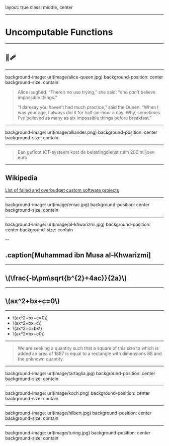layout: true
class: middle, center

---
# Uncomputable Functions

---
## &#129504;&#129657;

---
background-image: url(image/alice-queen.jpg)
background-position: center
background-size: contain

> Alice laughed. “There’s no use trying,” she said: “one _can’t_ believe impossible things.”
>
> “I daresay you haven’t had much practice,” said the Queen. “When I was
> your age, I always did it for half-an-hour a day. Why, sometimes I’ve
> believed as many as six impossible things before breakfast.”

---
background-image: url(image/alliander.png)
background-position: center
background-size: contain

---

> Een geflopt ICT-systeem kost de belastingdienst ruim 200 miljoen euro

---
## Wikipedia

[List of failed and overbudget custom software projects](https://en.wikipedia.org/wiki/List_of_failed_and_overbudget_custom_software_projects)

---
background-image: url(image/eniac.jpg)
background-position: center
background-size: contain

---
background-image: url(image/al-khwarizmi.jpg)
background-position: center
background-size: contain

--
## .caption[Muhammad ibn Musa al-Khwarizmi]

---
## \\(\frac{-b\pm\sqrt{b^{2}+4ac}}{2a}\\)

---
## \\(ax^2+bx+c=0\\)

---
* \\(ax^2+bx+c=0\\)
* \\(ax^2+bx=c\\)
* \\(ax^2+c=bx\\)
* \\(ax^2=bx+c0\\)

---
> We are seeking a quantity such that a square of this size to which is added an area of 1887
> is equal to a rectangle with dimensions 88 and the unknown quantity.

---
background-image: url(image/tartaglia.jpg)
background-position: center
background-size: contain

---
background-image: url(image/koch.png)
background-position: center
background-size: contain

---
background-image: url(image/hilbert.jpg)
background-position: center
background-size: contain

---
background-image: url(image/turing.jpg)
background-position: center
background-size: contain

